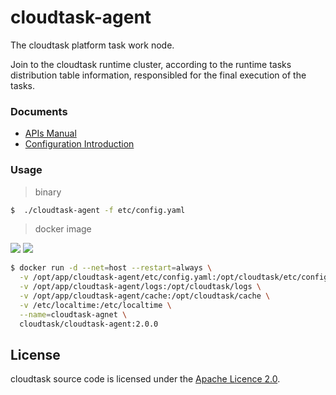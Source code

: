 # cloudtask-agent
The cloudtask platform task work node.


Join to the cloudtask runtime cluster, according to the runtime tasks distribution table information, 
responsibled for the final execution of the tasks.

### Documents 
* [APIs Manual](./APIs.md)
* [Configuration Introduction](./Configuration.md)

### Usage

> binary

``` bash
$  ./cloudtask-agent -f etc/config.yaml
```

> docker image

[![](https://images.microbadger.com/badges/image/cloudtask/cloudtask-agent:2.0.0.svg)](https://microbadger.com/images/cloudtask/cloudtask-agent:2.0.0 "Get your own image badge on microbadger.com")
[![](https://images.microbadger.com/badges/version/cloudtask/cloudtask-agent:2.0.0.svg)](https://microbadger.com/images/cloudtask/cloudtask-agent:2.0.0 "Get your own version badge on microbadger.com")
``` bash
$ docker run -d --net=host --restart=always \
  -v /opt/app/cloudtask-agent/etc/config.yaml:/opt/cloudtask/etc/config.yaml \
  -v /opt/app/cloudtask-agent/logs:/opt/cloudtask/logs \
  -v /opt/app/cloudtask-agent/cache:/opt/cloudtask/cache \
  -v /etc/localtime:/etc/localtime \
  --name=cloudtask-agnet \
  cloudtask/cloudtask-agent:2.0.0
```

## License
cloudtask source code is licensed under the [Apache Licence 2.0](http://www.apache.org/licenses/LICENSE-2.0.html). 

